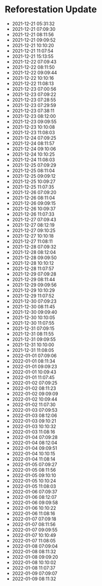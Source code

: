 # Reforestation Update

- 2021-12-21 05:31:32
- 2021-12-21 07:09:30
- 2021-12-21 08:11:56
- 2021-12-21 09:09:52
- 2021-12-21 10:10:20
- 2021-12-21 11:07:54
- 2021-12-21 15:13:55
- 2021-12-22 07:09:43
- 2021-12-22 08:11:50
- 2021-12-22 09:09:44
- 2021-12-22 10:10:16
- 2021-12-22 11:08:13
- 2021-12-23 07:00:56
- 2021-12-23 07:09:22
- 2021-12-23 07:28:55
- 2021-12-23 07:29:59
- 2021-12-23 07:38:11
- 2021-12-23 08:12:00
- 2021-12-23 09:09:55
- 2021-12-23 10:10:08
- 2021-12-23 11:08:03
- 2021-12-24 07:09:25
- 2021-12-24 08:11:57
- 2021-12-24 09:10:06
- 2021-12-24 10:10:25
- 2021-12-24 11:08:03
- 2021-12-25 07:09:29
- 2021-12-25 08:11:04
- 2021-12-25 09:09:12
- 2021-12-25 10:09:27
- 2021-12-25 11:07:35
- 2021-12-26 07:09:20
- 2021-12-26 08:11:04
- 2021-12-26 09:09:15
- 2021-12-26 10:09:37
- 2021-12-26 11:07:33
- 2021-12-27 07:09:43
- 2021-12-27 08:12:19
- 2021-12-27 09:10:25
- 2021-12-27 10:10:18
- 2021-12-27 11:08:11
- 2021-12-28 07:09:32
- 2021-12-28 08:12:04
- 2021-12-28 09:09:50
- 2021-12-28 10:10:12
- 2021-12-28 11:07:57
- 2021-12-29 07:09:28
- 2021-12-29 08:11:44
- 2021-12-29 09:09:56
- 2021-12-29 10:10:29
- 2021-12-29 11:07:52
- 2021-12-30 07:09:23
- 2021-12-30 08:11:45
- 2021-12-30 09:09:40
- 2021-12-30 10:10:05
- 2021-12-30 11:07:55
- 2021-12-31 07:09:15
- 2021-12-31 08:11:55
- 2021-12-31 09:09:55
- 2021-12-31 10:10:00
- 2021-12-31 11:08:05
- 2022-01-01 07:09:06
- 2022-01-01 08:11:34
- 2022-01-01 09:09:23
- 2022-01-01 10:09:43
- 2022-01-01 11:07:45
- 2022-01-02 07:09:25
- 2022-01-02 08:11:23
- 2022-01-02 09:09:09
- 2022-01-02 10:09:44
- 2022-01-02 11:07:30
- 2022-01-03 07:09:53
- 2022-01-03 08:12:06
- 2022-01-03 09:10:21
- 2022-01-03 10:10:32
- 2022-01-03 11:08:16
- 2022-01-04 07:09:28
- 2022-01-04 08:12:04
- 2022-01-04 09:09:51
- 2022-01-04 10:10:15
- 2022-01-04 11:08:14
- 2022-01-05 07:09:27
- 2022-01-05 08:11:56
- 2022-01-05 09:10:10
- 2022-01-05 10:10:24
- 2022-01-05 11:08:03
- 2022-01-06 07:09:37
- 2022-01-06 08:12:07
- 2022-01-06 09:09:58
- 2022-01-06 10:10:22
- 2022-01-06 11:08:16
- 2022-01-07 07:09:18
- 2022-01-07 08:11:56
- 2022-01-07 09:09:55
- 2022-01-07 10:10:49
- 2022-01-07 11:08:05
- 2022-01-08 07:09:04
- 2022-01-08 08:11:32
- 2022-01-08 09:09:20
- 2022-01-08 10:10:02
- 2022-01-08 11:07:37
- 2022-01-09 07:09:07
- 2022-01-09 08:11:32
